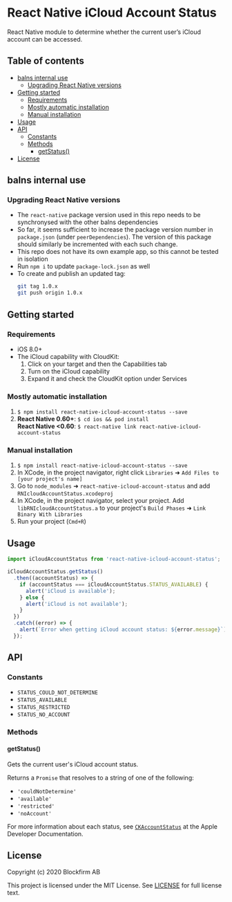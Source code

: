 
# React Native iCloud Account Status <!-- omit from toc -->

React Native module to determine whether the current user’s iCloud account can be accessed.

## Table of contents <!-- omit from toc -->

- [balns internal use](#balns-internal-use)
  - [Upgrading React Native versions](#upgrading-react-native-versions)
- [Getting started](#getting-started)
  - [Requirements](#requirements)
  - [Mostly automatic installation](#mostly-automatic-installation)
  - [Manual installation](#manual-installation)
- [Usage](#usage)
- [API](#api)
  - [Constants](#constants)
  - [Methods](#methods)
    - [getStatus()](#getstatus)
- [License](#license)


## balns internal use

### Upgrading React Native versions

- The `react-native` package version used in this repo needs to be synchronysed with the other balns dependencies
- So far, it seems sufficient to increase the package version number in `package.json` (under `peerDependencies`). The version of this package should similarly be incremented with each such change.
- This repo does not have its own example app, so this cannot be tested in isolation
- Run `npm i` to update `package-lock.json` as well
- To create and publish an updated tag:
  ```bash
  git tag 1.0.x
  git push origin 1.0.x
  ```

## Getting started

### Requirements

* iOS 8.0+
* The iCloud capability with CloudKit:
  1. Click on your target and then the Capabilities tab
  2. Turn on the iCloud capability
  3. Expand it and check the CloudKit option under Services

### Mostly automatic installation

1. `$ npm install react-native-icloud-account-status --save`
2. **React Native 0.60+**: `$ cd ios && pod install`  
   **React Native <0.60**: `$ react-native link react-native-icloud-account-status`

### Manual installation

1. `$ npm install react-native-icloud-account-status --save`
2. In XCode, in the project navigator, right click `Libraries` ➜ `Add Files to [your project's name]`
3. Go to `node_modules` ➜ `react-native-icloud-account-status` and add `RNIcloudAccountStatus.xcodeproj`
4. In XCode, in the project navigator, select your project. Add `libRNIcloudAccountStatus.a` to your project's `Build Phases` ➜ `Link Binary With Libraries`
5. Run your project (`Cmd+R`)

## Usage

```javascript
import iCloudAccountStatus from 'react-native-icloud-account-status';

iCloudAccountStatus.getStatus()
  .then((accountStatus) => {
    if (accountStatus === iCloudAccountStatus.STATUS_AVAILABLE) {
      alert('iCloud is available');
    } else {
      alert('iCloud is not available');
    }
  })
  .catch((error) => {
    alert(`Error when getting iCloud account status: ${error.message}`);
  });
```

## API

### Constants

* `STATUS_COULD_NOT_DETERMINE`
* `STATUS_AVAILABLE`
* `STATUS_RESTRICTED`
* `STATUS_NO_ACCOUNT`

### Methods

#### getStatus()

Gets the current user's iCloud account status.

Returns a `Promise` that resolves to a string of one of the following:

* `'couldNotDetermine'`
* `'available'`
* `'restricted'`
* `'noAccount'`

For more information about each status, see [`CKAccountStatus`](https://developer.apple.com/documentation/cloudkit/ckaccountstatus?language=objc) at the Apple Developer Documentation.

## License

Copyright (c) 2020 Blockfirm AB

This project is licensed under the MIT License.
See [LICENSE](LICENSE) for full license text.

